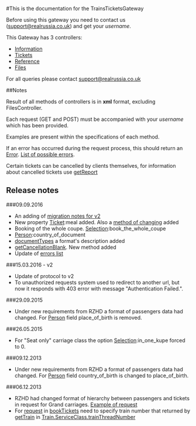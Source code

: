 #This is the documentation for the TrainsTicketsGateway

Before using this gateway you need to contact us (<support@realrussia.co.uk>) and get your _username_.

This Gateway has 3 controllers:

 * [Information][]
 * [Tickets][]
 * [Reference][]
 * [Files][]

[Information]: controllers/InformationController.rst "Specification of Information controller"
[Tickets]: controllers/TicketsController.rst "Specification of Tickets controller"
[Reference]: controllers/ReferenceController.rst "Reference book for all IDs used in system"
[Files]: controllers/FilesController.rst "Files for downloading"

For all queries please contact <support@realrussia.co.uk>

##Notes

Result of all methods of controllers is in **xml** format, excluding FilesController.

Each request (GET and POST) must be accompanied with your _username_ which has been provided. 

Examples are present within the specifications of each method.

If an error has occurred during the request process, this should return an [Error](/models/response/Error.rst). [List of possible errors](articles/errors.rst).

Certain tickets can be cancelled by clients themselves, for information about cancelled tickets use [getReport](/controllers/InformationController.rst#getreport)

## Release notes

###09.09.2016

 * An adding of [migration notes for v2](/articles/v2-migration-notes.rst)
 * New property [Ticket](/models/response/Ticket.rst):meal added. Also a [method of changing](/controllers/TicketsController.rst#changemeal) added
 * Booking of the whole coupe. [Selection](/models/request/Selection.rst):book_the_whole_coupe
 * [Person](/models/request/Person.rst):country_of_document
 * [documentTypes](/controllers/ReferenceController.rst#documenttypes) a format's description added
 * [getCancellationBlank](/controllers/FilesController.rst#getcancellationblank). New method added 
 * Update of [errors list](/articles/errors.rst)

###15.03.2016 - v2

 * Update of protocol to v2
 * To unauthorized requests system used to redirect to another url, but now it responds with 403 error with message "Authentication Failed.".   

###29.09.2015

 * Under new requirements from RZHD a format of passengers data had changed. For [Person](/models/request/Person.rst) field place_of_birth is removed.
 
###26.05.2015

 * For "Seat only" carriage class the option [Selection](/models/request/Selection.rst):in_one_kupe forced to 0.

###09.12.2013

 * Under new requirements from RZHD a format of passengers data had changed. For [Person](/models/request/Person.rst) field country_of_birth is changed to place_of_birth.

###06.12.2013

 * RZHD had changed format of hierarchy between passengers and tickets in request for Grand carriages. [Example of request](/examples/bookTicketsGrand.xml)
 * For [request](/models/request/BookTickets.rst) in [bookTickets](/controllers/TicketsController.rst#booktickets) need to specify train number that returned by [getTrain](/controllers/InformationController.rst#gettrain) in [Train.ServiceClass.trainThreadNumber](/models/response/ServiceClass.rst)
